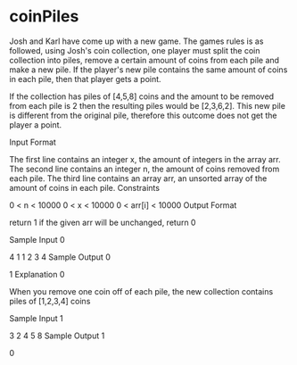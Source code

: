 # coinPiles

Josh and Karl have come up with a new game. The games rules is as followed, using Josh's coin collection, one player must split the coin collection into piles, remove a certain amount of coins from each pile and make a new pile. If the player's new pile contains the same amount of coins in each pile, then that player gets a point.

If the collection has piles of [4,5,8] coins and the amount to be removed from each pile is 2 then the resulting piles would be [2,3,6,2]. This new pile is different from the original pile, therefore this outcome does not get the player a point.

Input Format

The first line contains an integer x, the amount of integers in the array arr.
The second line contains an integer n, the amount of coins removed from each pile.
The third line contains an array arr, an unsorted array of the amount of coins in each pile.
Constraints

0 < n < 10000
0 < x < 10000
0 < arr[i] < 10000
Output Format

return 1 if the given arr will be unchanged, return 0

Sample Input 0

4
1
1 2 3 4
Sample Output 0

1
Explanation 0

When you remove one coin off of each pile, the new collection contains piles of [1,2,3,4] coins

Sample Input 1

3
2
4 5 8
Sample Output 1

0
